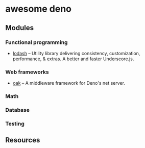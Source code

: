 # awesome deno

## Modules

### Functional programming

  * [lodash](https://github.com/lodash/lodash) – Utility library delivering consistency, customization, performance, & extras. A better and faster Underscore.js.

### Web frameworks

  * [oak](https://github.com/oakserver/oak) – A middleware framework for Deno's net server.

### Math

### Database

### Testing

<!--

### HTTP

### Debugging / Profiling

### Logging

### Command-line utilities

### Filesystem

### Real-time

### Image

### Text

### Number

### Date

### URL

### Data validation

### Compression

### Network

### Security

### Miscellaneous

-->

## Resources
